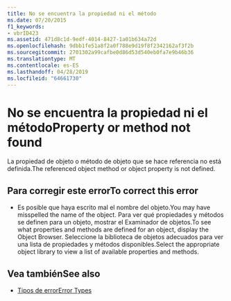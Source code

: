 ```yaml
---
title: No se encuentra la propiedad ni el método
ms.date: 07/20/2015
f1_keywords:
- vbrID423
ms.assetid: 471d8c1d-9edf-4014-8427-1a01b634a72d
ms.openlocfilehash: 9dbb1fe51a8f2a0f788e9d19f8f2342162af3f2b
ms.sourcegitcommit: 2701302a99cafbe0d86d53d540eb0fa7e9b46b36
ms.translationtype: MT
ms.contentlocale: es-ES
ms.lasthandoff: 04/28/2019
ms.locfileid: "64661730"
---
```

# <a name="property-or-method-not-found"></a><span data-ttu-id="58668-102">No se encuentra la propiedad ni el método</span><span class="sxs-lookup"><span data-stu-id="58668-102">Property or method not found</span></span>
<span data-ttu-id="58668-103">La propiedad de objeto o método de objeto que se hace referencia no está definida.</span><span class="sxs-lookup"><span data-stu-id="58668-103">The referenced object method or object property is not defined.</span></span>  
  
## <a name="to-correct-this-error"></a><span data-ttu-id="58668-104">Para corregir este error</span><span class="sxs-lookup"><span data-stu-id="58668-104">To correct this error</span></span>  
  
- <span data-ttu-id="58668-105">Es posible que haya escrito mal el nombre del objeto.</span><span class="sxs-lookup"><span data-stu-id="58668-105">You may have misspelled the name of the object.</span></span> <span data-ttu-id="58668-106">Para ver qué propiedades y métodos se definen para un objeto, mostrar el Examinador de objetos.</span><span class="sxs-lookup"><span data-stu-id="58668-106">To see what properties and methods are defined for an object, display the Object Browser.</span></span> <span data-ttu-id="58668-107">Seleccione la biblioteca de objetos adecuados para ver una lista de propiedades y métodos disponibles.</span><span class="sxs-lookup"><span data-stu-id="58668-107">Select the appropriate object library to view a list of available properties and methods.</span></span>  
  
## <a name="see-also"></a><span data-ttu-id="58668-108">Vea también</span><span class="sxs-lookup"><span data-stu-id="58668-108">See also</span></span>

- [<span data-ttu-id="58668-109">Tipos de error</span><span class="sxs-lookup"><span data-stu-id="58668-109">Error Types</span></span>](../../../visual-basic/programming-guide/language-features/error-types.md)
